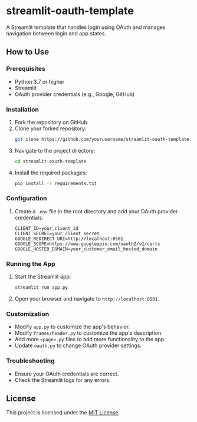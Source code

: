 # streamlit-oauth-template

A Streamlit template that handles login using OAuth and manages navigation between login and app states.

## How to Use

### Prerequisites

- Python 3.7 or higher
- Streamlit
- OAuth provider credentials (e.g., Google, GitHub)

### Installation

1. Fork the repository on GitHub.
2. Clone your forked repository:
    ```bash
    git clone https://github.com/yourusername/streamlit-oauth-template.git
    ```
3. Navigate to the project directory:
    ```bash
    cd streamlit-oauth-template
    ```
4. Install the required packages:
    ```bash
    pip install -r requirements.txt
    ```

### Configuration

1. Create a `.env` file in the root directory and add your OAuth provider credentials:
    ```env
    CLIENT_ID=your_client_id
    CLIENT_SECRET=your_client_secret
    GOOGLE_REDIRECT_URI=http://localhost:8501
    GOOGLE_SCOPE=https://www.googleapis.com/oauth2/v1/certs
    GOOGLE_HOSTED_DOMAIN=your_customer_email_hosted_domain
    ```

### Running the App

1. Start the Streamlit app:
    ```bash
    streamlit run app.py
    ```
2. Open your browser and navigate to `http://localhost:8501`.

### Customization

- Modify `app.py` to customize the app's behavior.
- Modify `frames/header.py` to customize the app's description.
- Add more `<page>.py` files to add more functionality to the app.
- Update `oauth.py` to change OAuth provider settings.

### Troubleshooting

- Ensure your OAuth credentials are correct.
- Check the Streamlit logs for any errors.

## License

This project is licensed under the [MIT License](LICENSE).

